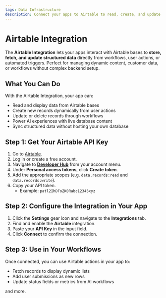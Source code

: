 ```yaml
---
tags: Data Infrastructure
description: Connect your apps to Airtable to read, create, and update records in real time.
---
```

# Airtable Integration

The **Airtable Integration** lets your apps interact with Airtable bases to **store, fetch, and update structured data** directly from workflows, user actions, or automated triggers. Perfect for managing dynamic content, customer data, or workflows without complex backend setup.


## What You Can Do

With the Airtable Integration, your app can:

* Read and display data from Airtable bases
* Create new records dynamically from user actions
* Update or delete records through workflows
* Power AI experiences with live database content
* Sync structured data without hosting your own database

## Step 1: Get Your Airtable API Key

1. Go to [Airtable](https://airtable.com/).
2. Log in or create a free account.
3. Navigate to [**Developer Hub**](https://airtable.com/create/tokens) from your account menu.
4. Under **Personal access tokens**, click **Create token**.
5. Add the appropriate scopes (e.g. `data.records:read` and `data.records:write`).
6. Copy your API token.
   * Example: `patl2IhDFoZK0Rabc12345xyz`

## Step 2: Configure the Integration in Your App


1. Click the **Settings** gear icon and navigate to the **Integrations** tab.
2. Find and enable the **Airtable** integration.
3. Paste your **API Key** in the input field.
4. Click **Connect** to confirm the connection.

## Step 3: Use in Your Workflows

Once connected, you can use Airtable actions in your app to:

* Fetch records to display dynamic lists
* Add user submissions as new rows
* Update status fields or metrics from AI workflows

and more.

